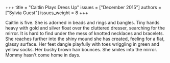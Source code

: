 +++
title = "Caitlin Plays Dress Up"
issues = ["December 2015"]
authors = ["Sylvia Guest"]
issues_weight = 8
+++

Caitlin is five. She is adorned in beads and rings and bangles. Tiny hands heavy with gold and silver float over the cluttered dresser, searching for the mirror. It is hard to find under the mess of knotted necklaces and bracelets. She reaches further into the shiny mound she has created, feeling for a flat, glassy surface. Her feet dangle playfully with toes wriggling in green and yellow socks. Her bushy brown hair bounces. She smiles into the mirror. Mommy hasn't come home in days.
